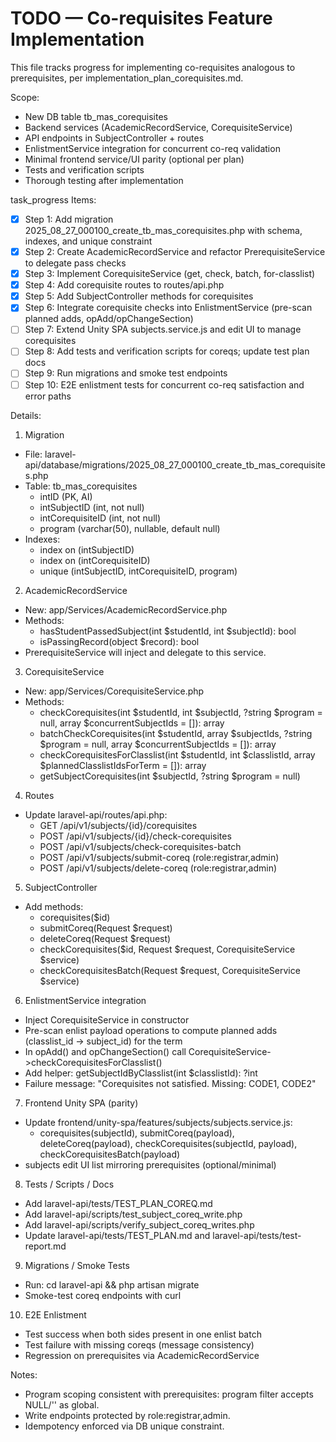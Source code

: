 # TODO — Co-requisites Feature Implementation

This file tracks progress for implementing co-requisites analogous to prerequisites, per implementation_plan_corequisites.md.

Scope:
- New DB table tb_mas_corequisites
- Backend services (AcademicRecordService, CorequisiteService)
- API endpoints in SubjectController + routes
- EnlistmentService integration for concurrent co-req validation
- Minimal frontend service/UI parity (optional per plan)
- Tests and verification scripts
- Thorough testing after implementation

task_progress Items:
- [x] Step 1: Add migration 2025_08_27_000100_create_tb_mas_corequisites.php with schema, indexes, and unique constraint
- [x] Step 2: Create AcademicRecordService and refactor PrerequisiteService to delegate pass checks
- [x] Step 3: Implement CorequisiteService (get, check, batch, for-classlist)
- [x] Step 4: Add corequisite routes to routes/api.php
- [x] Step 5: Add SubjectController methods for corequisites
- [x] Step 6: Integrate corequisite checks into EnlistmentService (pre-scan planned adds, opAdd/opChangeSection)
- [ ] Step 7: Extend Unity SPA subjects.service.js and edit UI to manage corequisites
- [ ] Step 8: Add tests and verification scripts for coreqs; update test plan docs
- [ ] Step 9: Run migrations and smoke test endpoints
- [ ] Step 10: E2E enlistment tests for concurrent co-req satisfaction and error paths

Details:

1) Migration
- File: laravel-api/database/migrations/2025_08_27_000100_create_tb_mas_corequisites.php
- Table: tb_mas_corequisites
  - intID (PK, AI)
  - intSubjectID (int, not null)
  - intCorequisiteID (int, not null)
  - program (varchar(50), nullable, default null)
- Indexes:
  - index on (intSubjectID)
  - index on (intCorequisiteID)
  - unique (intSubjectID, intCorequisiteID, program)

2) AcademicRecordService
- New: app/Services/AcademicRecordService.php
- Methods:
  - hasStudentPassedSubject(int $studentId, int $subjectId): bool
  - isPassingRecord(object $record): bool
- PrerequisiteService will inject and delegate to this service.

3) CorequisiteService
- New: app/Services/CorequisiteService.php
- Methods:
  - checkCorequisites(int $studentId, int $subjectId, ?string $program = null, array $concurrentSubjectIds = []): array
  - batchCheckCorequisites(int $studentId, array $subjectIds, ?string $program = null, array $concurrentSubjectIds = []): array
  - checkCorequisitesForClasslist(int $studentId, int $classlistId, array $plannedClasslistIdsForTerm = []): array
  - getSubjectCorequisites(int $subjectId, ?string $program = null)

4) Routes
- Update laravel-api/routes/api.php:
  - GET /api/v1/subjects/{id}/corequisites
  - POST /api/v1/subjects/{id}/check-corequisites
  - POST /api/v1/subjects/check-corequisites-batch
  - POST /api/v1/subjects/submit-coreq (role:registrar,admin)
  - POST /api/v1/subjects/delete-coreq (role:registrar,admin)

5) SubjectController
- Add methods:
  - corequisites($id)
  - submitCoreq(Request $request)
  - deleteCoreq(Request $request)
  - checkCorequisites($id, Request $request, CorequisiteService $service)
  - checkCorequisitesBatch(Request $request, CorequisiteService $service)

6) EnlistmentService integration
- Inject CorequisiteService in constructor
- Pre-scan enlist payload operations to compute planned adds (classlist_id → subject_id) for the term
- In opAdd() and opChangeSection() call CorequisiteService->checkCorequisitesForClasslist()
- Add helper: getSubjectIdByClasslist(int $classlistId): ?int
- Failure message: "Corequisites not satisfied. Missing: CODE1, CODE2"

7) Frontend Unity SPA (parity)
- Update frontend/unity-spa/features/subjects/subjects.service.js:
  - corequisites(subjectId), submitCoreq(payload), deleteCoreq(payload),
    checkCorequisites(subjectId, payload), checkCorequisitesBatch(payload)
- subjects edit UI list mirroring prerequisites (optional/minimal)

8) Tests / Scripts / Docs
- Add laravel-api/tests/TEST_PLAN_COREQ.md
- Add laravel-api/scripts/test_subject_coreq_write.php
- Add laravel-api/scripts/verify_subject_coreq_writes.php
- Update laravel-api/tests/TEST_PLAN.md and laravel-api/tests/test-report.md

9) Migrations / Smoke Tests
- Run: cd laravel-api &amp;&amp; php artisan migrate
- Smoke-test coreq endpoints with curl

10) E2E Enlistment
- Test success when both sides present in one enlist batch
- Test failure with missing coreqs (message consistency)
- Regression on prerequisites via AcademicRecordService

Notes:
- Program scoping consistent with prerequisites: program filter accepts NULL/'' as global.
- Write endpoints protected by role:registrar,admin.
- Idempotency enforced via DB unique constraint.
